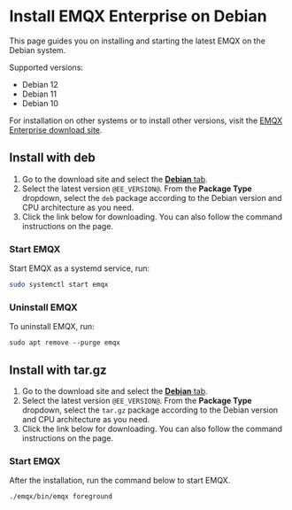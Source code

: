 # Install EMQX Enterprise on Debian

This page guides you on installing and starting the latest EMQX on the Debian system.

Supported versions:

- Debian 12
- Debian 11
- Debian 10

For installation on other systems or to install other versions, visit the [EMQX Enterprise download site](https://www.emqx.com/en/downloads-and-install/enterprise). 

## Install with deb

1. Go to the download site and select the [**Debian** tab](https://www.emqx.com/en/downloads-and-install/enterprise?os=Debian).
2. Select the latest version `@EE_VERSION@`. From the **Package Type** dropdown, select the `deb` package according to the Debian version and CPU architecture as you need.
3. Click the link below for downloading. You can also follow the command instructions on the page.


### Start EMQX

Start EMQX as a systemd service, run:

```bash
sudo systemctl start emqx
```

### Uninstall EMQX

To uninstall EMQX, run:

  ```shell
sudo apt remove --purge emqx
  ```

## Install with tar.gz

1. Go to the download site and select the [**Debian** tab](https://www.emqx.com/en/downloads-and-install/enterprise?os=Debian).
2. Select the latest version `@EE_VERSION@`. From the **Package Type** dropdown, select the `tar.gz` package according to the Debian version and CPU architecture as you need.
3. Click the link below for downloading. You can also follow the command instructions on the page.

### Start EMQX

After the installation, run the command below to start EMQX.

```bash
./emqx/bin/emqx foreground
```
